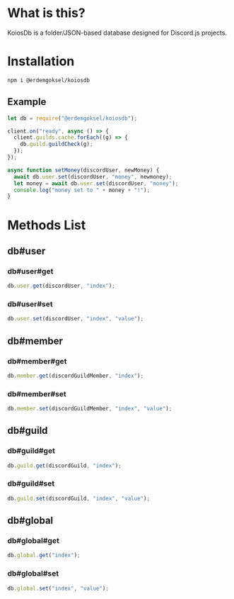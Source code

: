 # What is this?

<!-- Folder (and json) based database Discord compatible database. -->
KoiosDb is a folder/JSON-based database designed for Discord.js projects.

# Installation

`npm i @erdemgoksel/koiosdb`

## Example

```js
let db = require("@erdemgoksel/koiosdb");

client.on("ready", async () => {
  client.guilds.cache.forEach((g) => {
    db.guild.guildCheck(g);
  });
});

async function setMoney(discordUser, newMoney) {
  await db.user.set(discordUser, "money", newmoney);
  let money = await db.user.set(discordUser, "money");
  console.log("money set to " + money + "!");
}
```

# Methods List

## db#user

### db#user#get

```js
db.user.get(discordUser, "index");
```

### db#user#set

```js
db.user.set(discordUser, "index", "value");
```

## db#member

### db#member#get

```js
db.member.get(discordGuildMember, "index");
```

### db#member#set

```js
db.member.set(discordGuildMember, "index", "value");
```

## db#guild

### db#guild#get

```js
db.guild.get(discordGuild, "index");
```

### db#guild#set

```js
db.guild.set(discordGuild, "index", "value");
```

## db#global

### db#global#get

```js
db.global.get("index");
```

### db#global#set

```js
db.global.set("index", "value");
```
